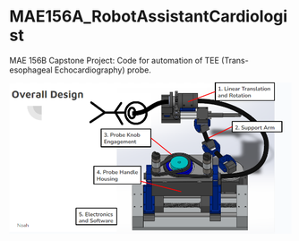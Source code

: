 # MAE156A_RobotAssistantCardiologist
MAE 156B Capstone Project: Code for automation of TEE (Trans-esophageal Echocardiography) probe. 


![plot](./Images/system_diagram.png)
